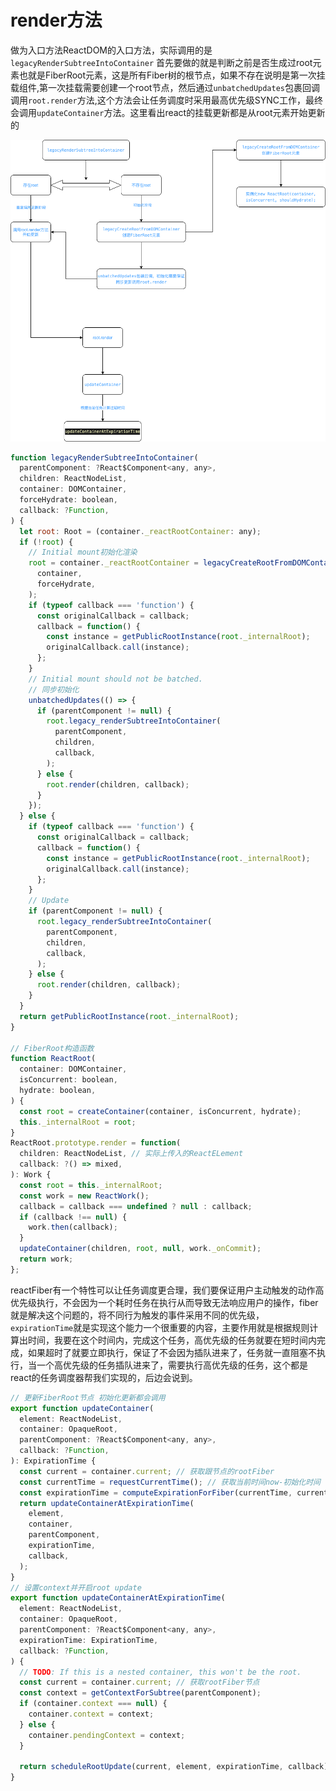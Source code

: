 # render方法

做为入口方法ReactDOM的入口方法，实际调用的是`legacyRenderSubtreeIntoContainer`
首先要做的就是判断之前是否生成过root元素也就是FiberRoot元素，这是所有Fiber树的根节点，如果不存在说明是第一次挂载组件,第一次挂载需要创建一个root节点，然后通过`unbatchedUpdates`包裹回调调用`root.render`方法,这个方法会让任务调度时采用最高优先级SYNC工作，最终会调用`updateContainer`方法。这里看出react的挂载更新都是从root元素开始更新的

![render流程](./render.drawio.png)

```js
function legacyRenderSubtreeIntoContainer(
  parentComponent: ?React$Component<any, any>,
  children: ReactNodeList,
  container: DOMContainer,
  forceHydrate: boolean,
  callback: ?Function,
) {
  let root: Root = (container._reactRootContainer: any);
  if (!root) {
    // Initial mount初始化渲染
    root = container._reactRootContainer = legacyCreateRootFromDOMContainer(
      container,
      forceHydrate,
    );
    if (typeof callback === 'function') {
      const originalCallback = callback;
      callback = function() {
        const instance = getPublicRootInstance(root._internalRoot);
        originalCallback.call(instance);
      };
    }
    // Initial mount should not be batched.
    // 同步初始化
    unbatchedUpdates(() => {
      if (parentComponent != null) {
        root.legacy_renderSubtreeIntoContainer(
          parentComponent,
          children,
          callback,
        );
      } else {
        root.render(children, callback);
      }
    });
  } else {
    if (typeof callback === 'function') {
      const originalCallback = callback;
      callback = function() {
        const instance = getPublicRootInstance(root._internalRoot);
        originalCallback.call(instance);
      };
    }
    // Update
    if (parentComponent != null) {
      root.legacy_renderSubtreeIntoContainer(
        parentComponent,
        children,
        callback,
      );
    } else {
      root.render(children, callback);
    }
  }
  return getPublicRootInstance(root._internalRoot);
}

// FiberRoot构造函数
function ReactRoot(
  container: DOMContainer,
  isConcurrent: boolean,
  hydrate: boolean,
) {
  const root = createContainer(container, isConcurrent, hydrate);
  this._internalRoot = root;
}
ReactRoot.prototype.render = function(
  children: ReactNodeList, // 实际上传入的ReactELement
  callback: ?() => mixed,
): Work {
  const root = this._internalRoot;
  const work = new ReactWork();
  callback = callback === undefined ? null : callback;
  if (callback !== null) {
    work.then(callback);
  }
  updateContainer(children, root, null, work._onCommit);
  return work;
};
```

reactFiber有一个特性可以让任务调度更合理，我们要保证用户主动触发的动作高优先级执行，不会因为一个耗时任务在执行从而导致无法响应用户的操作，fiber就是解决这个问题的，将不同行为触发的事件采用不同的优先级，`expirationTime`就是实现这个能力一个很重要的内容，主要作用就是根据规则计算出时间，我要在这个时间内，完成这个任务，高优先级的任务就要在短时间内完成，如果超时了就要立即执行，保证了不会因为插队进来了，任务就一直阻塞不执行，当一个高优先级的任务插队进来了，需要执行高优先级的任务，这个都是react的任务调度器帮我们实现的，后边会说到。


```js
// 更新FiberRoot节点 初始化更新都会调用
export function updateContainer(
  element: ReactNodeList,
  container: OpaqueRoot,
  parentComponent: ?React$Component<any, any>,
  callback: ?Function,
): ExpirationTime {
  const current = container.current; // 获取跟节点的rootFiber
  const currentTime = requestCurrentTime(); // 获取当前时间now-初始化时间
  const expirationTime = computeExpirationForFiber(currentTime, current); // 初始化时是SYNC也就是最大优先级
  return updateContainerAtExpirationTime(
    element,
    container,
    parentComponent,
    expirationTime,
    callback,
  );
}
// 设置context并开启root update
export function updateContainerAtExpirationTime(
  element: ReactNodeList,
  container: OpaqueRoot,
  parentComponent: ?React$Component<any, any>,
  expirationTime: ExpirationTime,
  callback: ?Function,
) {
  // TODO: If this is a nested container, this won't be the root.
  const current = container.current; // 获取rootFiber节点
  const context = getContextForSubtree(parentComponent);
  if (container.context === null) {
    container.context = context;
  } else {
    container.pendingContext = context;
  }

  return scheduleRootUpdate(current, element, expirationTime, callback);
}
```

